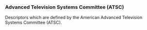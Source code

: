 ### Advanced Television Systems Committee (ATSC)

Descriptors which are defined by the American Advanced Television Systems Committee (ATSC).
